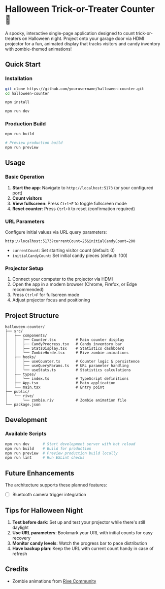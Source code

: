 # Halloween Trick-or-Treater Counter 🎃

A spooky, interactive single-page application designed to count trick-or-treaters on Halloween night. Project onto your garage door via HDMI projector for a fun, animated display that tracks visitors and candy inventory with zombie-themed animations!

## Quick Start

### Installation

```bash
git clone https://github.com/yourusername/halloween-counter.git
cd halloween-counter

npm install

npm run dev
```

### Production Build

```bash
npm run build

# Preview production build
npm run preview
```

## Usage

### Basic Operation

1. **Start the app**: Navigate to `http://localhost:5173` (or your configured port)
2. **Count visitors**
3. **View fullscreen**: Press `Ctrl+F` to toggle fullscreen mode
4. **Reset counter**: Press `Ctrl+R` to reset (confirmation required)

### URL Parameters

Configure initial values via URL query parameters:

```
http://localhost:5173?currentCount=25&initialCandyCount=200
```

- `currentCount`: Set starting visitor count (default: 0)
- `initialCandyCount`: Set initial candy pieces (default: 100)

### Projector Setup

1. Connect your computer to the projector via HDMI
2. Open the app in a modern browser (Chrome, Firefox, or Edge recommended)
3. Press `Ctrl+F` for fullscreen mode
4. Adjust projector focus and positioning

## Project Structure

```
halloween-counter/
├── src/
│   ├── components/
│   │   ├── Counter.tsx         # Main counter display
│   │   ├── CandyProgress.tsx   # Candy inventory bar
│   │   ├── StatsDisplay.tsx    # Statistics dashboard
│   │   └── ZombieHorde.tsx     # Rive zombie animations
│   ├── hooks/
│   │   ├── useCounter.ts       # Counter logic & persistence
│   │   ├── useQueryParams.ts   # URL parameter handling
│   │   └── useStats.ts         # Statistics calculations
│   ├── types/
│   │   └── index.ts            # TypeScript definitions
│   ├── App.tsx                 # Main application
│   └── main.tsx                # Entry point
├── public/
│   └── rive/
│       └── zombie.riv          # Zombie animation file
└── package.json
```

## Development

### Available Scripts

```bash
npm run dev      # Start development server with hot reload
npm run build    # Build for production
npm run preview  # Preview production build locally
npm run lint     # Run ESLint checks
```

## Future Enhancements

The architecture supports these planned features:

- [ ] Bluetooth camera trigger integration

## Tips for Halloween Night

1. **Test before dark**: Set up and test your projector while there's still daylight
2. **Use URL parameters**: Bookmark your URL with initial counts for easy recovery
3. **Monitor candy levels**: Watch the progress bar to pace distribution
5. **Have backup plan**: Keep the URL with current count handy in case of refresh

## Credits

- Zombie animations from [Rive Community](https://rive.app/community/files/205-385-zombie-character/)
